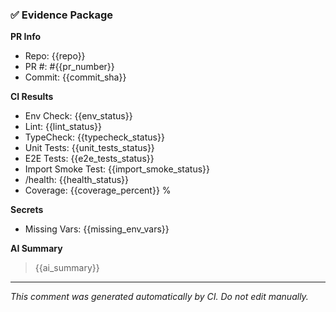 <!-- evidence-package -->
### ✅ Evidence Package

**PR Info**
- Repo: {{repo}}
- PR #: #{{pr_number}}
- Commit: {{commit_sha}}

**CI Results**
- Env Check: {{env_status}}
- Lint: {{lint_status}}
- TypeCheck: {{typecheck_status}}
- Unit Tests: {{unit_tests_status}}
- E2E Tests: {{e2e_tests_status}}
- Import Smoke Test: {{import_smoke_status}}
- /health: {{health_status}}
- Coverage: {{coverage_percent}} %

**Secrets**
- Missing Vars: {{missing_env_vars}}

**AI Summary**
> {{ai_summary}}

---
_This comment was generated automatically by CI. Do not edit manually._

